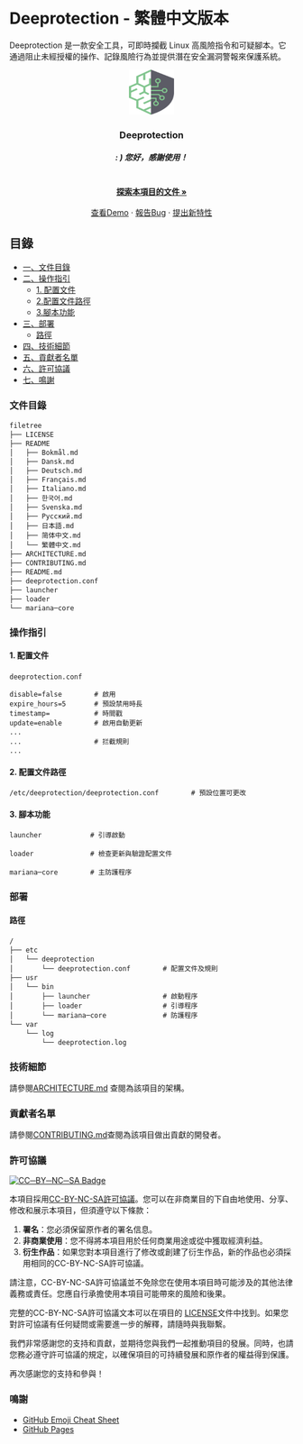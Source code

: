 # Deeprotection - 繁體中文版本

Deeprotection 是一款安全工具，可即時攔截 Linux 高風險指令和可疑腳本。它通過阻止未經授權的操作、記錄風險行為並提供潛在安全漏洞警報來保護系統。

<p align="center">
  <a href="https://github.com/Geekstrange/Deeprotection">
    <img src="images/logo.svg" alt="Logo" width="80" height="80">
  </a>
  <h3 align="center">Deeprotection</h3>
  <h5 align="center">: ) 您好，感謝使用！</h5>
  <p align="center">
    <br />
    <a href="https://github.com/Geekstrange/Deeprotection"><strong>探索本項目的文件 »</strong></a>
    <br />
    <br />
    <a href="https://github.com/Geekstrange/Deeprotection">查看Demo</a>
    ·
    <a href="https://github.com/Geekstrange/Deeprotection/issues">報告Bug</a>
    ·
    <a href="https://github.com/Geekstrange/Deeprotection/issues">提出新特性</a>
  </p>

## 目錄

- [一、文件目錄](#文件目錄)
- [二、操作指引](#操作指引)
  - [1. 配置文件](#1-配置文件)
  - [2.配置文件路徑](#2-配置文件路徑)
  - [3.腳本功能](#3-腳本功能)
- [三、部署](#部署)
  - [路徑](#路徑)
- [四、技術細節](#技術細節)
- [五、貢獻者名單](#貢獻者名單)
- [六、許可協議](#許可協議)  
- [七、鳴謝](#鳴謝)

### 文件目錄
```
filetree 
├── LICENSE
├── README
│   ├── Bokmål.md
│   ├── Dansk.md
│   ├── Deutsch.md
│   ├── Français.md
│   ├── Italiano.md
│   ├── 한국어.md
│   ├── Svenska.md
│   ├── Русский.md
│   ├── 日本語.md
│   ├── 简体中文.md
│   └── 繁體中文.md
├── ARCHITECTURE.md
├── CONTRIBUTING.md
├── README.md
├── deeprotection.conf
├── launcher
├── loader
└── mariana─core
```

### 操作指引

#### 1. 配置文件

`deeprotection.conf`

```
disable=false        # 啟用
expire_hours=5       # 預設禁用時長
timestamp=           # 時間戳
update=enable        # 啟用自動更新
...
...                  # 拦截規則
...
```

#### 2. 配置文件路徑

```
/etc/deeprotection/deeprotection.conf        # 預設位置可更改
```

#### 3. 腳本功能

```
launcher            # 引導啟動

loader              # 檢查更新與驗證配置文件

mariana─core        # 主防護程序
```

### 部署

#### 路徑

```
/
├── etc
│   └── deeprotection
│       └── deeprotection.conf        # 配置文件及規則
├── usr
│   └── bin 
│       ├── launcher                  # 啟動程序
│       ├── loader                    # 引導程序
│       └── mariana─core              # 防護程序
└── var
    └── log
        └── deeprotection.log
```

### 技術細節

請參閱[ARCHITECTURE.md](https://github.com/Geekstrange/Deeprotection/ARCHITECTURE.md) 查閱為該項目的架構。

### 貢獻者名單

請參閱[CONTRIBUTING.md](https://github.com/Geekstrange/Deeprotection/CONTRIBUTING.md)查閱為該項目做出貢獻的開發者。

### 許可協議

[![CC─BY─NC─SA Badge](https://mirrors.creativecommons.org/presskit/buttons/88x31/svg/by─nc─sa.svg)](https://creativecommons.org/licenses/by-nc-sa/4.0/)

本項目採用[CC-BY-NC-SA許可協議](https://creativecommons.org/licenses/by-nc-sa/4.0/)。您可以在非商業目的下自由地使用、分享、修改和展示本項目，但須遵守以下條款：

1. **署名**：您必須保留原作者的署名信息。
2. **非商業使用**：您不得將本項目用於任何商業用途或從中獲取經濟利益。
3. **衍生作品**：如果您對本項目進行了修改或創建了衍生作品，新的作品也必須採用相同的CC-BY-NC-SA許可協議。

請注意，CC-BY-NC-SA許可協議並不免除您在使用本項目時可能涉及的其他法律義務或責任。您應自行承擔使用本項目可能帶來的風險和後果。

完整的CC-BY-NC-SA許可協議文本可以在項目的 [LICENSE](https://github.com/Geekstrange/Deeprotection/LICENSE)文件中找到。如果您對許可協議有任何疑問或需要進一步的解釋，請隨時與我聯繫。

我們非常感謝您的支持和貢獻，並期待您與我們一起推動項目的發展。同時，也請您務必遵守許可協議的規定，以確保項目的可持續發展和原作者的權益得到保護。

再次感謝您的支持和參與！

### 鳴謝

- [GitHub Emoji Cheat Sheet](https://www.webpagefx.com/tools/emoji─cheat─sheet)
- [GitHub Pages](https://pages.github.com)